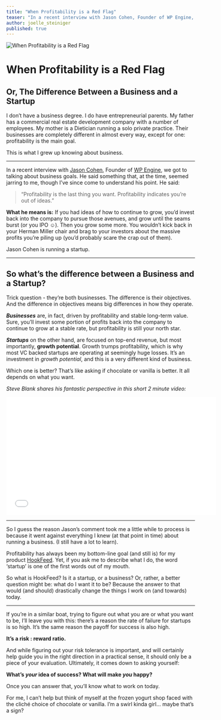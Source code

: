 ```yaml
---
title: "When Profitability is a Red Flag"
teaser: "In a recent interview with Jason Cohen, Founder of WP Engine, he said something that, at the time, seemed jarring to me, though I’ve since come to understand his point. He said: “Profitability is the last thing you want. Profitability indicates you’re out of ideas.”"
author: joelle_steiniger
published: true
---
```


![When Profitability is a Red Flag](https://s3.amazonaws.com/HookFeed/profitability_blog_header.jpg)
# When Profitability is a Red Flag
## Or, The Difference Between a Business and a Startup

I don’t have a business degree. I do have entrepreneurial parents. My father has a commercial real estate development company with a number of employees. My mother is a Dietician running a solo private practice. Their businesses are completely different in almost every way, except for one: profitability is the main goal.

This is what I grew up knowing about business.

<hr>

In a recent interview with [Jason Cohen](http://www.twitter.com/asmartbear), Founder of [WP Engine](http://wpengine.com), we got to talking about business goals. He said something that, at the time, seemed jarring to me, though I’ve since come to understand his point. He said:

> “Profitability is the last thing you want. Profitability indicates you’re out of ideas.”

**What he means is:** If you had ideas of how to continue to grow, you’d invest back into the company to pursue those avenues, and grow until the seams burst (or you IPO ☺). Then you grow some more. You wouldn’t kick back in your Herman Miller chair and brag to your investors about the massive profits you’re piling up (you’d probably scare the crap out of them).

Jason Cohen is running a startup.

<hr>

## So what’s the difference between a Business and a Startup?

Trick question - they’re both businesses. The difference is their objectives. And the difference in objectives means big differences in how they operate.

***Businesses*** are, in fact, driven by profitability and stable long-term value. Sure, you’ll invest some portion of profits back into the company to continue to grow at a stable rate, but profitability is still your north star. 

***Startups*** on the other hand, are focused on top-end revenue, but most importantly, **growth potential**. Growth trumps profitability, which is why most VC backed startups are operating at seemingly huge losses. It’s an investment in *growth potential*, and this is a very different kind of business.

Which one is better? That’s like asking if chocolate or vanilla is better. It all depends on what you want.

*Steve Blank shares his fantastic perspective in this short 2 minute video:*

<iframe width="560" height="315" src="//www.youtube.com/embed/CIA9ikESXYI" frameborder="0" allowfullscreen></iframe>

<hr>

So I guess the reason Jason’s comment took me a little while to process is because it went against everything I knew (at that point in time) about running a business. (I still have a lot to learn).

Profitability has always been my bottom-line goal (and still is) for my product [HookFeed](http://hookfeed.com). Yet, if you ask me to describe what I do, the word ‘startup’ is one of the first words out of my mouth.

So what is HookFeed? Is it a startup, or a business? Or, rather, a better question might be: what do I want it to be? Because the answer to that would (and should) drastically change the things I work on (and towards) today.

<hr>

If you’re in a similar boat, trying to figure out what you are or what you want to be, I’ll leave you with this: there’s a reason the rate of failure for startups is so high. It’s the same reason the payoff for success is also high. 

**It’s a risk : reward ratio.** 

And while figuring out your risk tolerance is important, and will certainly help guide you in the right direction in a practical sense, it should only be a piece of your evaluation. Ultimately, it comes down to asking yourself:

**What’s *your* idea of success? What will make *you* happy?**

Once you can answer that, you’ll know what to work on today.

For me, I can’t help but think of myself at the frozen yogurt shop faced with the cliché choice of chocolate or vanilla. I’m a swirl kinda girl… maybe that’s a sign?

